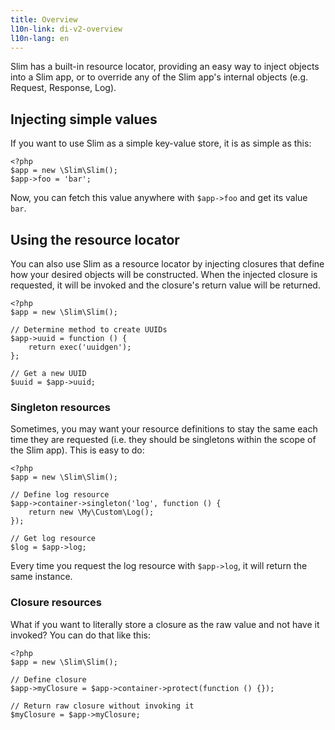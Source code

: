 ```yaml
---
title: Overview
l10n-link: di-v2-overview
l10n-lang: en
---
```

Slim has a built-in resource locator, providing an easy way to inject objects into a Slim app, or
to override any of the Slim app's internal objects (e.g. Request, Response, Log).

## Injecting simple values

If you want to use Slim as a simple key-value store, it is as simple as this:

    <?php
    $app = new \Slim\Slim();
    $app->foo = 'bar';

Now, you can fetch this value anywhere with `$app->foo` and get its value `bar`.

## Using the resource locator

You can also use Slim as a resource locator by injecting closures that define how
your desired objects will be constructed. When the injected closure is requested, it will
be invoked and the closure's return value will be returned.

    <?php
    $app = new \Slim\Slim();

    // Determine method to create UUIDs
    $app->uuid = function () {
        return exec('uuidgen');
    };

    // Get a new UUID
    $uuid = $app->uuid;

### Singleton resources

Sometimes, you may want your resource definitions to stay the same each time they are requested
(i.e. they should be singletons within the scope of the Slim app). This is easy to do:

    <?php
    $app = new \Slim\Slim();

    // Define log resource
    $app->container->singleton('log', function () {
        return new \My\Custom\Log();
    });

    // Get log resource
    $log = $app->log;

Every time you request the log resource with `$app->log`, it will return the same instance.

### Closure resources

What if you want to literally store a closure as the raw value and not have it invoked? You can do that
like this:

    <?php
    $app = new \Slim\Slim();

    // Define closure
    $app->myClosure = $app->container->protect(function () {});

    // Return raw closure without invoking it
    $myClosure = $app->myClosure;
